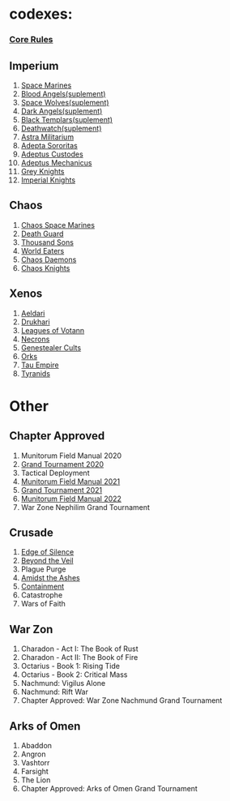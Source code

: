 # codexes:
### [Core Rules](Rulebook_9e.pdf)
## Imperium
1. [Space Marines](Imperium/Apedtus_Astartes_9e_Codex_OCR.pdf)
2. [Blood Angels(suplement)](Imperium/Blood_Angels_9e_photo.pdf)
3. [Space Wolves(suplement)](Imperium/Space_Wolves_9e_scan.pdf)
4. [Dark Angels(suplement)](Imperium/Dark_Angels_9e_scan_OCR.pdf)
5. [Black Templars(suplement)](Imperium/Black_Templars_9e_scan.pdf)
6. [Deathwatch(suplement)](Imperium/Deathwatch_9e_photo.pdf)
7. [Astra Militarium](Imperium/Astra_Militarum_9e_scan_OCR.pdf)
8. [Adepta Sororitas](Imperium/Adepta_Sororitas_9e_photo.pdf)
9. [Adeptus Custodes](Imperium/Adeptus_Custodes_9e_scan_OCR.pdf)
10. [Adeptus Mechanicus](Imperium/Adeptus_Mechanicus_9e_scan.pdf)
11. [Grey Knights](Imperium/Grey_Knights_9e_scan_OCR.pdf)
12. [Imperial Knights](Imperium/Imperial_Knights_9e_scan_OCR.pdf)
## Chaos
1. [Chaos Space Marines](Chaos/Chaos_Space_Marines_9e_scan_OCR.pdf)
2. [Death Guard](Chaos/Death_Guard_9e_scan.pdf)
3. [Thousand Sons](Chaos/Thousand_Sons_9e_scan_OCR.pdf)
4. [World Eaters](Chaos/World_Eaters_9e_photo.pdf)
5. [Chaos Daemons](Chaos/Chaos_Daemons_9e_scan_OCR.pdf)
6. [Chaos Knights](Chaos/Chaos_Knights_9e_scan_OCR.pdf)
## Xenos
1. [Aeldari](Xenos/Aeldari_9e_scan_OCR.pdf)
2. [Drukhari](Xenos/Drukhari_9e_scan.pdf)
3. [Leagues of Votann](Xenos/Leagues_of_votann_9e_scan.pdf)
4. [Necrons](Xenos/Necrons_9e_scan.pdf)
5. [Genestealer Cults](Xenos/Genestealer_Cults_9e_photo.pdf)
6. [Orks](Xenos/Orks_9e_scan.pdf)
7. [Tau Empire](Xenos/Tau_Empire_9e_scan_OCR.pdf)
8. [Tyranids](Xenos/Tyranids_9e_scan.pdf)
# Other
## Chapter Approved
1. Munitorum Field Manual 2020
2. [Grand Tournament 2020](Chapter_approved/Grand_Tournament_2020_9e.pdf)
3. Tactical Deployment
4. [Munitorum Field Manual 2021](Chapter_Approved/Munitorum_field_Manual_2021_9e_mk2.pdf)
5. [Grand Tournament 2021](Chapter_Approved/Grand_Tournament_2021_9e.pdf)
6. [Munitorum Field Manual 2022](Chapter_Approved/Munitorum_Field_Manual_2022_9e.pdf)
7. War Zone Nephilim Grand Tournament
## Crusade
1. [Edge of Silence](Crusade/Edge_of_Silence.pdf)
2. [Beyond the Veil](Crusade/Beyond_the_Veil.pdf)
3. Plague Purge
4. [Amidst the Ashes](Crusade/Amidst_the_Ashes.pdf)
5. [Containment](Crusade/Containment.pdf)
6. Catastrophe
7. Wars of Faith
## War Zon
1. Charadon - Act I: The Book of Rust
2. Charadon - Act II: The Book of Fire
3. Octarius - Book 1: Rising Tide
4. Octarius - Book 2: Critical Mass
5. Nachmund: Vigilus Alone
6. Nachmund: Rift War
7. Chapter Approved: War Zone Nachmund Grand Tournament
## Arks of Omen
1. Abaddon
2. Angron
3. Vashtorr
4. Farsight
5. The Lion
6. Chapter Approved: Arks of Omen Grand Tournament